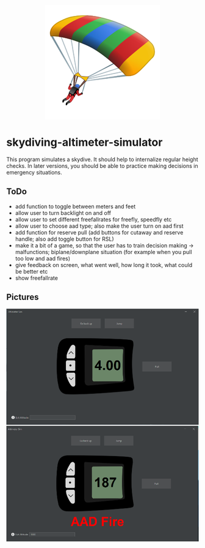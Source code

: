<div align="center">
  <p>
    <a href="https://github.com/mr-s8/skydiving-altimeter-simulator/blob/main/images/google_emoji.png"><img src="https://github.com/mr-s8/skydiving-altimeter-simulator/blob/main/images/google_emoji.png" width="300" alt="skydiving emoji" /></a>
  </p>
</div>



# skydiving-altimeter-simulator
This program simulates a skydive. It should help to internalize regular height checks. In later versions, you should be able to practice making decisions in emergency situations.


## ToDo
- add function to toggle between meters and feet
- allow user to turn backlight on and off
- allow user to set different freefallrates for freefly, speedfly etc
- allow user to choose aad type; also make the user turn on aad first
- add function for reserve pull (add buttons for cutaway and reserve handle; also add toggle button for RSL)
- make it a bit of a game, so that the user has to train decision making -> malfunctions; biplane/downplane situation (for example when you pull too low and aad fires)
- give feedback on screen, what went well, how long it took, what could be better etc
- show freefallrate

## Pictures
<div align="center">
  <p>
    <a href="https://github.com/mr-s8/skydiving-altimeter-simulator/blob/main/images/alti_sim.PNG"><img src="https://github.com/mr-s8/skydiving-altimeter-simulator/blob/main/images/alti_sim.PNG" alt="screenshot" /></a>
    <a href="https://github.com/mr-s8/skydiving-altimeter-simulator/blob/main/images/alti_sim_aad.PNG"><img src="https://github.com/mr-s8/skydiving-altimeter-simulator/blob/main/images/alti_sim_aad.PNG" alt="screenshot" /></a>
  </p>
</div>
